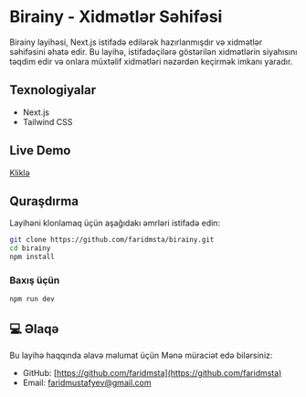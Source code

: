 # Birainy - Xidmətlər Səhifəsi

Birainy layihəsi, Next.js istifadə edilərək hazırlanmışdır və xidmətlər səhifəsini əhatə edir. Bu layihə, istifadəçilərə göstərilən xidmətlərin siyahısını təqdim edir və onlara müxtəlif xidmətləri nəzərdən keçirmək imkanı yaradır.

## Texnologiyalar

* Next.js
* Tailwind CSS

## Live Demo
[Kliklə](https://birainy.vercel.app/)

## Quraşdırma

Layihəni klonlamaq üçün aşağıdakı əmrləri istifadə edin:

```bash
git clone https://github.com/faridmsta/birainy.git
cd birainy
npm install
```

### Baxış üçün

```bash
npm run dev
```

## 💻 Əlaqə

Bu layihə haqqında əlavə məlumat üçün Mənə müraciət edə bilərsiniz:

* GitHub: [https://github.com/faridmsta](https://github.com/faridmsta)
* Email: [faridmustafyev@gmail.com](mailto:faridmustafyev@gmail.com)
